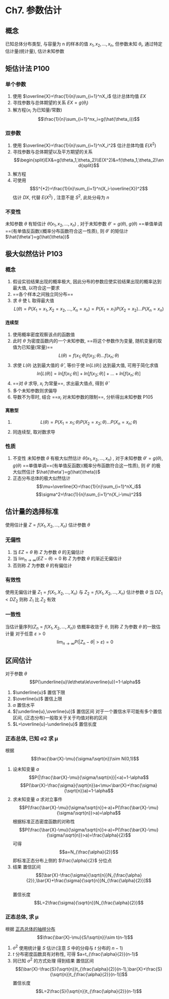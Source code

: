 # Ch7. 参数估计
## 概念
已知总体分布类型, 与容量为 n 的样本的值 $x_1, x_2, ..., x_n$, 但参数未知 $\theta_i$, 通过特定估计量(统计量), 估计未知参数
## 矩估计法 P100
### 单个参数
1. 使用 $\overline{X}=\frac{1}{n}\sum_{i=1}^nX_i$ 估计总体均值 $EX$
2. 寻找参数与总体期望的关系 $EX=g(\theta_i)$
3. 解方程($x_i$ 为已知量/常数) 
$$\frac{1}{n}\sum_{i=1}^nx_i=g(\hat{\theta_i})$$

### 双参数
1. 使用 $\overline{X}=\frac{1}{n}\sum_{i=1}^nX_i^2$ 估计总体均值 $E(X^2)$
2. 寻找参数与总体期望以及平方期望的关系 
$$\begin{split}EX&=g(\theta_1,\theta_2)\\E(X^2)&=f(\theta_1,\theta_2)\end{split}$$
3. 解方程
4. 可使用 
$$S^{*2}=\frac{1}{n}\sum_{i=1}^n(X_i-\overline{X})^2$$
估计 $DX$, 代替 $E(X^2)$ , 注意不是 $S^2$, 此处分母为 $n$
### 不变性
未知参数 $\theta$ 有矩估计 $\hat{\theta}(x_1,x_2,...,x_n)$ , 对于未知参数 $\theta'=g(\theta)$, $g(\theta)$ ==单值单调==(有单值反函数)(概率分布函数符合这一性质), 则 $\theta'$ 的矩估计 $\hat{\theta'}=g(\hat{\theta})$

## 极大似然估计 P103
### 概念
1. 假设实验结果出现的概率极大, 因此分布的参数应使实验结果出现的概率达到最大值, 以符合这一要求
2. ==各个样本之间独立同分布==
3. 求 $\theta$ 使 L 取得最大值 
$$L(\theta)=P(X_1=x_1,X_2=x_2,...,X_n=x_n)=P(X_1=x_1)P(X_2=x_2)...P(X_n=x_n)$$

#### 连续型
1. 使用概率密度观察该点的函数值
2. 此时 $\theta$ 为密度函数内的一个未知参数, ==将这个参数作为变量, 随机变量的取值为已知量(常量)==
$$L(\theta)=f(x_1;\theta)f(x_2;\theta)...f(x_n;\theta)$$
3. 求使 $L(\theta)$ 达到最大值的 $\hat{\theta}$ , 等价于使 $ln[L(\theta
)]$ 达到最大值, 可用于简化求值
$$ln[L(\theta)]=ln[f(x_1;\theta)]+ln[f(x_2;\theta)]+...+ln[f(x_n;\theta)]$$
4. ==对 $\theta$ 求导, $x_i$ 为常量==, 求出最大值点, 得到 $\hat{\theta}$
5. 多个未知参数则求偏导
6. 导数不为零时, 结合 ==$x_i$ 对未知参数的限制==, 分析得出未知参数 P105
#### 离散型
1. $$L(\theta)=P(X_1=x_1;\theta)P(X_2=x_2;\theta)...P(X_n=x_n;\theta)$$
2. 同连续型, 取对数求导
### 性质
1. 不变性 未知参数 $\theta$ 有极大似然估计 $\hat{\theta}(x_1,x_2,...,x_n)$ , 对于未知参数 $\theta'=g(\theta)$, $g(\theta)$ ==单值单调==(有单值反函数)(概率分布函数符合这一性质), 则 $\theta'$ 的极大似然估计 $\hat{\theta'}=g(\hat{\theta})$
2. 正态分布总体的极大似然估计
$$\mu=\overline{X}=\frac{1}{n}\sum_{i=1}^nX_i$$
$$\sigma^2=\frac{1}{n}\sum_{i=1}^n(X_i-\mu)^2$$
## 估计量的选择标准
使用估计量 $Z=f(X_1,X_2,...,X_n)$ 估计参数 $\theta$ 
### 无偏性
1. 当 $EZ=\theta$ 称 $Z$ 为参数 $\theta$ 的无偏估计
2. 当 $\lim_{n\to\infty}(EZ-\theta)=0$ 称 $Z$ 为参数 $\theta$ 的渐近无偏估计
3. 否则称 $Z$ 为参数 $\theta$ 的有偏估计
### 有效性
使用无偏估计量 $Z_1=f(X_1,X_2,...,X_n)$ 与 $Z_2=f(X_1,X_2,...,X_n)$ 估计参数 $\theta$
当 $DZ_1<DZ_2$ 则称 $Z_1$ 比 $Z_2$ 有效
### 一致性
当估计量序列($Z_n=f(X_1,X_2,...,X_n)$) 依概率收敛于 $\theta$, 则称 $Z$ 为参数 $\theta$ 的一致估计量
对于任意 $\varepsilon>0$
$$\lim_{n\to\infty}P(|Z_n-\theta|>\varepsilon)=0$$
## 区间估计
对于参数 $\theta$
$$P(\underline{u}\le\theta\le\overline{u})=1-\alpha$$
1. $\underline{u}$ 置信下限
2. $\overline{u}$ 置信上限
3. $\alpha$ 置信水平
4. $[\underline{u},\overline{u}]$ 置信区间
对于一个置信水平可能有多个置信区间, (正态分布)一般取关于关于均值对称的区间
5. $L=\overline{u}-\underline{u}$ 置信长度
### 正态总体, 已知 σ2 求 μ
根据
$$\frac{\bar{X}-\mu}{\sigma/\sqrt{n}}\sim N(0,1)$$
1. 设未知变量 $a$
$$P(|\frac{\bar{X}-\mu}{\sigma/\sqrt{n}}|<a)=1-\alpha$$
$$P(\bar{X}-\frac{\sigma}{\sqrt{n}}a<\mu<\bar{X}+\frac{\sigma}{\sqrt{n}}a)=1-\alpha$$
2. 求未知变量 $a$
求对立事件
$$P(\frac{\bar{X}-\mu}{\sigma/\sqrt{n}}<-a)+P(\frac{\bar{X}-\mu}{\sigma/\sqrt{n}}>a)=\alpha$$
根据标准正态密度函数的对称性
$$P(\frac{\bar{X}-\mu}{\sigma/\sqrt{n}}<-a)=P(\frac{\bar{X}-\mu}{\sigma/\sqrt{n}}>a)=\frac{\alpha}{2}$$
可得
$$a=N_{\frac{\alpha}{2}}$$
即标准正态分布上侧的 $\frac{\alpha}{2}$ 分位点
3. 结果
置信区间 
$$[\bar{X}-\frac{\sigma}{\sqrt{n}}N_{\frac{\alpha}{2}},\bar{X}+\frac{\sigma}{\sqrt{n}}N_{\frac{\alpha}{2}}]$$  
置信长度 
$$L=2\frac{\sigma}{\sqrt{n}}N_{\frac{\alpha}{2}}$$
### 正态总体, 求 μ
根据 [正态总体的抽样分布](./ch6.md#单随机变量序列)
$$\frac{\bar{X}-\mu}{S/\sqrt{n}}\sim t(n-1)$$
1. $\sigma^2$ 使用统计量 $S$ 估计(注意 $S$ 中的分母与 $t$ 分布的 $n-1$)
2. $t$ 分布密度函数具有对称性, 可得 $a=t_{\frac{\alpha}{2}}(n-1)$
3. 同已知 $\sigma^2$ 的方式处理
得到结果
置信区间 
$$[\bar{X}-\frac{S}{\sqrt{n}}t_{\frac{\alpha}{2}}(n-1),\bar{X}+\frac{S}{\sqrt{n}}t_{\frac{\alpha}{2}}(n-1)]$$
置信长度 
$$L=2\frac{S}{\sqrt{n}}t_{\frac{\alpha}{2}}(n-1)$$